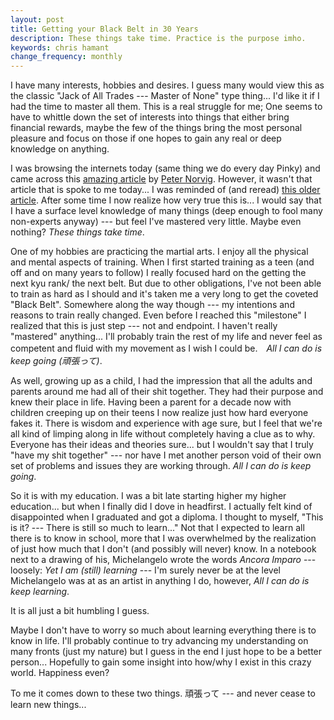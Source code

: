 ```yaml
---
layout: post
title: Getting your Black Belt in 30 Years
description: These things take time. Practice is the purpose imho.
keywords: chris hamant
change_frequency: monthly
---
```


I have many interests, hobbies and desires. I guess many would view this as the classic "Jack of All Trades --- Master of None" type thing... I'd like it if I had the time to master all them. This is a real struggle for me; One seems to have to whittle down the set of interests into things that either bring financial rewards, maybe the few of the things bring the most personal pleasure and focus on those if one hopes to gain any real or deep knowledge on anything.

I was browsing the internets today (same thing we do every day Pinky) and came across this [amazing article](http://norvig.com/chomsky.html) by [Peter Norvig](http://en.wikipedia.org/wiki/Peter_Norvig). However, it wasn't that article that is spoke to me today... I was reminded of (and reread) [this older article](http://norvig.com/21-days.html). After some time I now realize how very true this is... I would say that I have a surface level knowledge of many things (deep enough to fool many non-experts anyway) --- but feel I've mastered very little. Maybe even nothing? *These things take time*.

One of my hobbies are practicing the martial arts. I enjoy all the physical and mental aspects of training. When I first started training as a teen (and off and on many years to follow) I really focused hard on the getting the next kyu rank/ the next belt. But due to other obligations, I've not been able to train as hard as I should and it's taken me a very long to get the coveted "Black Belt". Somewhere along the way though --- my intentions and reasons to train really changed. Even before I reached this "milestone" I realized that this is just step --- not and endpoint. I haven't really "mastered" anything... I'll probably train the rest of my life and never feel as competent and fluid with my movement as I wish I could be.　*All I can do is keep going (頑張って)*.

As well, growing up as a child, I had the impression that all the adults and parents around me had all of their shit together. They had their purpose and knew their place in life. Having been a parent for a decade now with children creeping up on their teens I now realize just how hard everyone fakes it. There is wisdom and experience with age sure, but I feel that we're all kind of limping along in life without completely having a clue as to why. Everyone has their ideas and theories sure... but I wouldn't say that I truly "have my shit together" --- nor have I met another person void of their own set of problems and issues they are working through. *All I can do is keep going*.

So it is with my education. I was a bit late starting higher my higher education... but when I finally did I dove in headfirst. I actually felt kind of disappointed when I graduated and got a diploma. I thought to myself, "This is it? --- There is still so much to learn..." Not that I expected to learn all there is to know in school, more that I was overwhelmed by the realization of just how much that I don't (and possibly will never) know. In a notebook next to a drawing of his, Michelangelo wrote the words *Ancora Imparo* --- loosely: *Yet I am (still) learning* --- I'm surely never be at the level Michelangelo was at as an artist in anything I do, however, *All I can do is keep learning*.

It is all just a bit humbling I guess.

Maybe I don't have to worry so much about learning everything there is to know in life. I'll probably continue to try advancing my understanding on many fronts (just my nature) but I guess in the end I just hope to be a better person... Hopefully to gain some insight into how/why I exist in this crazy world. Happiness even?

To me it comes down to these two things. 頑張って --- and never cease to learn new things...